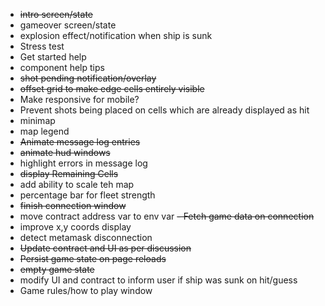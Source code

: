 - ~~intro screen/state~~
- gameover screen/state
- explosion effect/notification when ship is sunk
- Stress test
- Get started help
- component help tips
- ~~shot pending notification/overlay~~
- ~~offset grid to make edge cells entirely visible~~
- Make responsive for mobile?
- Prevent shots being placed on cells which are already displayed as hit
- minimap
- map legend
- ~~Animate message log entries~~
- ~~animate hud windows~~
- highlight errors in message log
- ~~display Remaining Cells~~
- add ability to scale teh map
- percentage bar for fleet strength
- ~~finish connection window~~
- move contract address var to env var
~~- Fetch game data on connection~~
- improve x,y coords display
- detect metamask disconnection
- ~~Update contract and UI as per discussion~~
- ~~Persist game state on page reloads~~
- ~~empty game state~~
- modify UI and contract to inform user if ship was sunk on hit/guess
- Game rules/how to play window